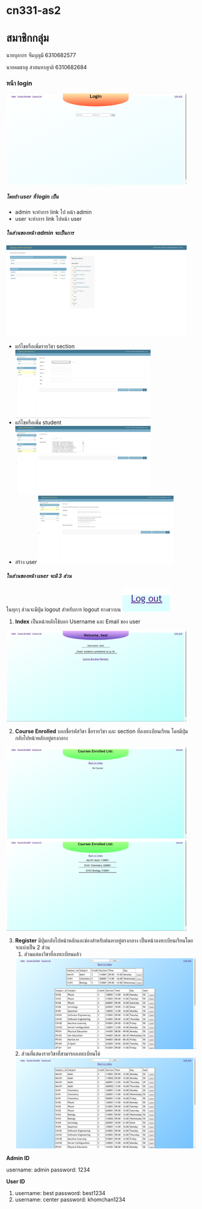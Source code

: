 # cn331-as2

# สมาชิกกลุ่ม

นายบุลากร จั่นบุญมี 6310682577

นายคมชาญ สาสนทาญาติ 6310682684

### หน้า login
<img src="README_Object/login.png" width="480" height="242.5"/>

##### โดยถ้า user ที่ login เป็น 
- admin จะทำการ link ไป หน้า admin
- user จะทำการ link ไปหน้า user

##### ในส่วนของหน้า admin จะเป็นการ
<img src="README_Object/admin.png" width="480" height="242.5"/>

- แก้ไขหรือเพิ่มรายวิชา section
  <img src="README_Object/course.png" width="360" height="181.125"/>
- แก้ไขหรือเพิ่ม student
  <img src="README_Object/student.png" width="360" height="181.125"/>
- สร้าง user
  <img src="README_Object/user.png" width="360" height="181.125"/>

##### ในส่วนของหน้า user จะมี 3 ส่วน
ในทุกๆ ส่วนจะมีปุ่ม logout สำหรับการ logout ทางขวาบน
<img src="README_Object/logout.png" />

1. **Index**
เป็นหน้าหลักใช้บอก Username และ Email ของ user
<img src="README_Object/Index.png" width="480" height="242.5"/>

2. **Course Enrolled**
บอกชื่อรหัสวิชา ชื่อรายวิชา และ section ที่ลงทะเบียนเรียน 
โดยมีปุ่มกลับไปหน้าหลักอยู่ตรงกลาง
<img src="README_Object/Course_enrolled.png" width="480" height="242.5"/>
<img src="README_Object/Course_enrolled_have.png" width="480" height="242.5"/>


3. **Register**
มีปุ่มกลับไปหน้าหลักและช่องสำหรับค้นหาอยู่ตรงกลาง
เป็นหน้าลงทะเบียนเรียนโดยจะแบ่งเป็น 2 ส่วน
   1. ส่วนแสดงวิชาที่ลงทะเบียนแล้ว
    <img src="README_Object/register_have.png" width="480" height="242.5"/>
   2. ส่วนที่แสดงรายวิชาที่สามารถลงทะเบียนได้
    <img src="README_Object/regist_no.png" width="480" height="242.5"/>

**Admin ID**

username: admin
password: 1234

**User ID**

1. username: best
   password: best1234
2. username: center
   password: khomchan1234
